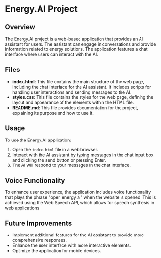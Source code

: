 # Energy.AI Project

## Overview
The Energy.AI project is a web-based application that provides an AI assistant for users. The assistant can engage in conversations and provide information related to energy solutions. The application features a chat interface where users can interact with the AI.

## Files
- **index.html**: This file contains the main structure of the web page, including the chat interface for the AI assistant. It includes scripts for handling user interactions and sending messages to the AI.
- **styles.css**: This file contains the styles for the web page, defining the layout and appearance of the elements within the HTML file.
- **README.md**: This file provides documentation for the project, explaining its purpose and how to use it.

## Usage
To use the Energy.AI application:
1. Open the `index.html` file in a web browser.
2. Interact with the AI assistant by typing messages in the chat input box and clicking the send button or pressing Enter.
3. The AI will respond to your messages in the chat interface.

## Voice Functionality
To enhance user experience, the application includes voice functionality that plays the phrase "open energy ai" when the website is opened. This is achieved using the Web Speech API, which allows for speech synthesis in web applications.

## Future Improvements
- Implement additional features for the AI assistant to provide more comprehensive responses.
- Enhance the user interface with more interactive elements.
- Optimize the application for mobile devices.